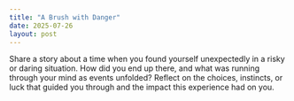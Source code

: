 ```yaml
---
title: "A Brush with Danger"
date: 2025-07-26
layout: post
---
```


Share a story about a time when you found yourself unexpectedly in a risky or daring situation. How did you end up there, and what was running through your mind as events unfolded? Reflect on the choices, instincts, or luck that guided you through and the impact this experience had on you.
